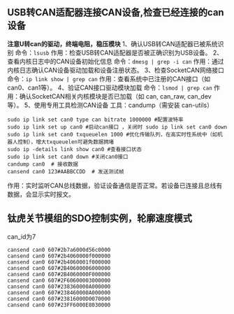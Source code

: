 ## USB转CAN适配器连接CAN设备,检查已经连接的can设备
**注意U转can的驱动，终端电阻，稳压模块**
1、确认USB转CAN适配器已被系统识别
命令：```lsusb```
作用：检查USB转CAN适配器是否被正确识别为USB设备。
2、查看内核日志中的CAN设备初始化信息
命令：```dmesg | grep -i can```
作用：通过内核日志确认CAN设备驱动加载和设备注册状态。
3、检查SocketCAN网络接口
命令：```ip link show | grep can```
作用：查看系统中已注册的CAN接口（如can0、can1等）。
4、验证CAN接口驱动模块加载
命令：```lsmod | grep can```
作用：确认SocketCAN相关内核模块是否已加载（如 can, can_raw, can_dev 等）。
5、使用专用工具检测CAN设备
工具：candump（需安装 can-utils）
```
sudo ip link set can0 type can bitrate 1000000 #配置波特率
sudo ip link set up can0 #启动can接口 ，关闭时 sudo ip link set can0 down
sudo ip link set can0 txqueuelen 1000 #优化传输队列，在高实时性系统中（如机器人控制），增大txqueuelen可避免数据拥堵
sudo ip -details link show can0 #查看接口状态
sudo ip link set can0 down #关闭can0接口
candump can0  # 接收数据
cansend can0 123#AABBCCDD  # 发送测试帧
```
作用：实时监听CAN总线数据，验证设备通信是否正常。若设备已连接且总线有数据，会显示实时报文。

## 钛虎关节模组的SDO控制实例，轮廓速度模式
can_id为7
```
cansend can0 607#2b7a6000d56c0000
cansend can0 607#2b4060000f000000
cansend can0 607#2b4060001f000000
cansend can0 607#2B40600006000000
cansend can0 607#2B4060000F000000
cansend can0 607#2F60600003000000
cansend can0 607#238360000A000000
cansend can0 607#238460000A000000
cansend can0 607#23816000D0070000
cansend can0 607#23FF6000E8030000
```